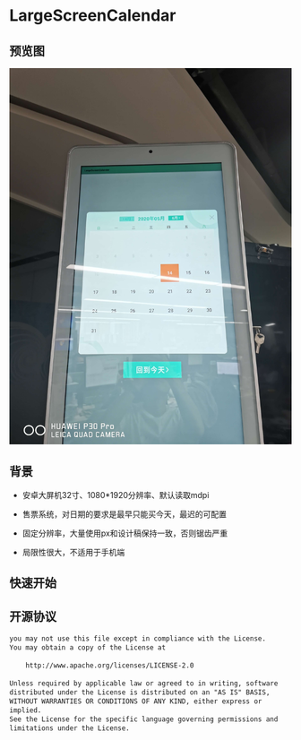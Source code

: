 # LargeScreenCalendar
## 预览图
![预览图](https://github.com/YuxiangZhu/LargeScreenCalendar/blob/master/images/preview.jpg "日历预览")
## 背景
* 安卓大屏机32寸、1080*1920分辨率、默认读取mdpi
- 售票系统，对日期的要求是最早只能买今天，最迟的可配置
* 固定分辨率，大量使用px和设计稿保持一致，否则锯齿严重
- 局限性很大，不适用于手机端

## 快速开始
## 开源协议
``` Licensed under the Apache License, Version 2.0 (the "License");
you may not use this file except in compliance with the License.
You may obtain a copy of the License at

	http://www.apache.org/licenses/LICENSE-2.0

Unless required by applicable law or agreed to in writing, software
distributed under the License is distributed on an "AS IS" BASIS,
WITHOUT WARRANTIES OR CONDITIONS OF ANY KIND, either express or implied.
See the License for the specific language governing permissions and
limitations under the License.

